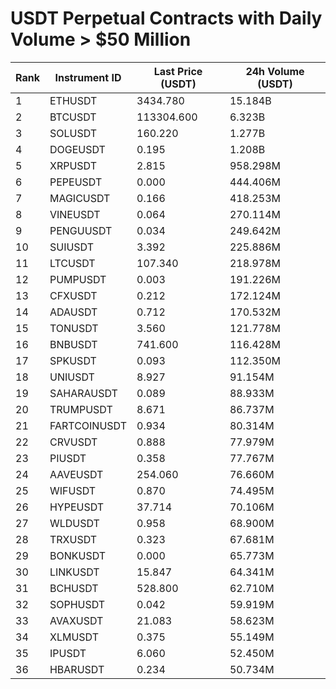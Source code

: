 # USDT Perpetual Contracts with Daily Volume > $50 Million

| Rank | Instrument ID | Last Price (USDT) | 24h Volume (USDT) |
|------|---------------|-------------------|-------------------|
| 1 | ETHUSDT | 3434.780 | 15.184B |
| 2 | BTCUSDT | 113304.600 | 6.323B |
| 3 | SOLUSDT | 160.220 | 1.277B |
| 4 | DOGEUSDT | 0.195 | 1.208B |
| 5 | XRPUSDT | 2.815 | 958.298M |
| 6 | PEPEUSDT | 0.000 | 444.406M |
| 7 | MAGICUSDT | 0.166 | 418.253M |
| 8 | VINEUSDT | 0.064 | 270.114M |
| 9 | PENGUUSDT | 0.034 | 249.642M |
| 10 | SUIUSDT | 3.392 | 225.886M |
| 11 | LTCUSDT | 107.340 | 218.978M |
| 12 | PUMPUSDT | 0.003 | 191.226M |
| 13 | CFXUSDT | 0.212 | 172.124M |
| 14 | ADAUSDT | 0.712 | 170.532M |
| 15 | TONUSDT | 3.560 | 121.778M |
| 16 | BNBUSDT | 741.600 | 116.428M |
| 17 | SPKUSDT | 0.093 | 112.350M |
| 18 | UNIUSDT | 8.927 | 91.154M |
| 19 | SAHARAUSDT | 0.089 | 88.933M |
| 20 | TRUMPUSDT | 8.671 | 86.737M |
| 21 | FARTCOINUSDT | 0.934 | 80.314M |
| 22 | CRVUSDT | 0.888 | 77.979M |
| 23 | PIUSDT | 0.358 | 77.767M |
| 24 | AAVEUSDT | 254.060 | 76.660M |
| 25 | WIFUSDT | 0.870 | 74.495M |
| 26 | HYPEUSDT | 37.714 | 70.106M |
| 27 | WLDUSDT | 0.958 | 68.900M |
| 28 | TRXUSDT | 0.323 | 67.681M |
| 29 | BONKUSDT | 0.000 | 65.773M |
| 30 | LINKUSDT | 15.847 | 64.341M |
| 31 | BCHUSDT | 528.800 | 62.710M |
| 32 | SOPHUSDT | 0.042 | 59.919M |
| 33 | AVAXUSDT | 21.083 | 58.623M |
| 34 | XLMUSDT | 0.375 | 55.149M |
| 35 | IPUSDT | 6.060 | 52.450M |
| 36 | HBARUSDT | 0.234 | 50.734M |
